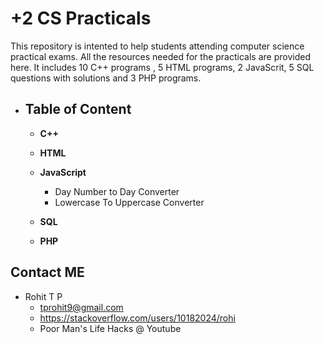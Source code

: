 # +2 CS Practicals

This repository is intented to help students attending computer science practical exams.
All the resources needed for the practicals are provided here. It includes 10 C++ programs , 5 HTML programs, 2 JavaScrit, 5 SQL questions with solutions and 3 PHP programs.

- ## Table of Content

  - **C++**

  - **HTML**

  - **JavaScript**

    - Day Number to Day Converter
    - Lowercase To Uppercase Converter
  
  - **SQL**

  - **PHP**

## Contact ME

- Rohit T P
  - tprohit9@gmail.com
  - <https://stackoverflow.com/users/10182024/rohi>
  - Poor Man's Life Hacks @ Youtube
